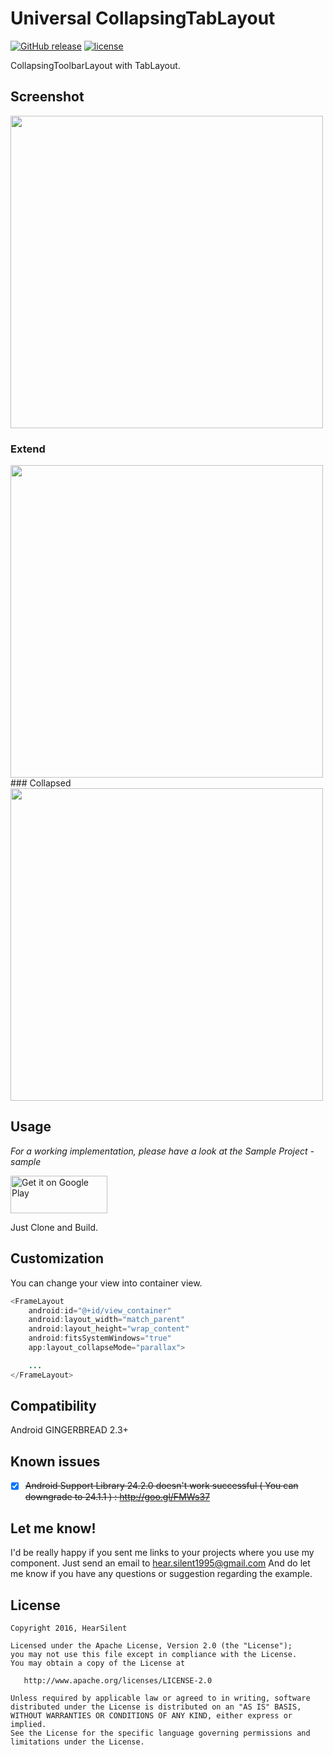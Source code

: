 # Universal CollapsingTabLayout
[![GitHub release](https://img.shields.io/github/release/hearsilent/Universal-CollapsingToolbarLayout-TabLayout-Example.svg?maxAge=2592000)](https://github.com/hearsilent/Universal-CollapsingToolbarLayout-TabLayout-Example)
[![license](https://img.shields.io/github/license/hearsilent/Universal-CollapsingToolbarLayout-TabLayout-Example.svg?maxAge=2592000)](https://github.com/hearsilent/Universal-CollapsingToolbarLayout-TabLayout-Example/blob/master/LICENSE)

CollapsingToolbarLayout with TabLayout.

## Screenshot
<img src="https://raw.githubusercontent.com/hearsilent/Universal-CollapsingToolbarLayout-TabLayout-Example/master/screenshots/screenrecord.gif" height="500">

### Extend
<img src="https://raw.githubusercontent.com/hearsilent/Universal-CollapsingToolbarLayout-TabLayout-Example/master/screenshots/device-2016-08-28-230914_framed.png" height="500">
### Collapsed
<img src="https://raw.githubusercontent.com/hearsilent/Universal-CollapsingToolbarLayout-TabLayout-Example/master/screenshots/device-2016-08-28-230929_framed.png" height="500">

## Usage

*For a working implementation, please have a look at the Sample Project - sample*

<a href='https://play.google.com/store/apps/details?id=hearsilent.universalcollapsingtoolbarlayouttablayoutexample&utm_source=global_co&utm_medium=prtnr&utm_content=Mar2515&utm_campaign=PartBadge&pcampaignid=MKT-Other-global-all-co-prtnr-py-PartBadge-Mar2515-1'><img alt='Get it on Google Play' src='https://play.google.com/intl/en_us/badges/images/generic/en_badge_web_generic.png'  width="155" height="60"/></a>

Just Clone and Build.

## Customization

You can change your view into container view.
```java
<FrameLayout
	android:id="@+id/view_container"
	android:layout_width="match_parent"
	android:layout_height="wrap_content"
	android:fitsSystemWindows="true"
	app:layout_collapseMode="parallax">

	...
</FrameLayout>
```

## Compatibility

Android GINGERBREAD 2.3+

## Known issues
- [x] ~~Android Support Library 24.2.0 doesn't work successful ( You can downgrade to 24.1.1 ) : http://goo.gl/FMWs37~~

## Let me know!

I'd be really happy if you sent me links to your projects where you use my component. Just send an email to hear.silent1995@gmail.com And do let me know if you have any questions or suggestion regarding the example. 

## License

    Copyright 2016, HearSilent

    Licensed under the Apache License, Version 2.0 (the "License");
    you may not use this file except in compliance with the License.
    You may obtain a copy of the License at

       http://www.apache.org/licenses/LICENSE-2.0

    Unless required by applicable law or agreed to in writing, software
    distributed under the License is distributed on an "AS IS" BASIS,
    WITHOUT WARRANTIES OR CONDITIONS OF ANY KIND, either express or implied.
    See the License for the specific language governing permissions and
    limitations under the License.
